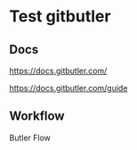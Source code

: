 # Test gitbutler

## Docs

https://docs.gitbutler.com/

https://docs.gitbutler.com/guide

## Workflow

Butler Flow
